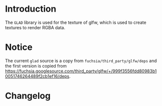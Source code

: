 # Introduction
The `GLAD` library is used for the texture of glfw, which is used to create textures to render RGBA data.

# Notice
The current `glad` source is a copy from `fuchsia/third_party/glfw/deps` and the first version is copied from https://fuchsia.googlesource.com/third_party/glfw/+/999f3556fdd80983b10051746264489f2cb1ef16/deps.

# Changelog

